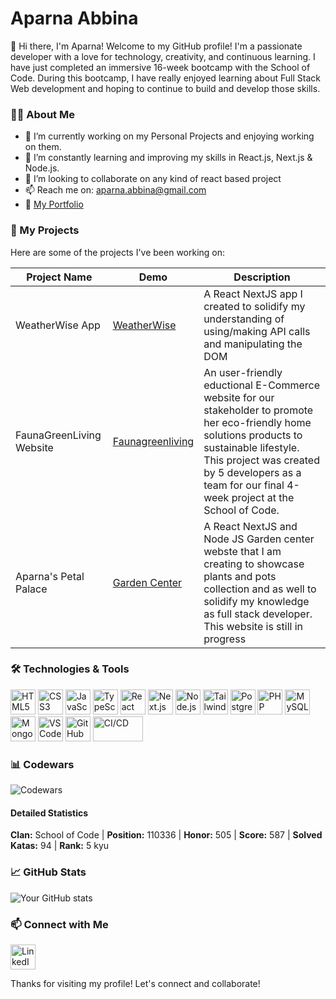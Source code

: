# Aparna Abbina
👋 Hi there, I'm Aparna! Welcome to my GitHub profile! I'm a passionate developer with a love for technology, creativity, and continuous learning. 
I have just completed an immersive 16-week bootcamp with the School of Code. During this bootcamp, I have really enjoyed learning about Full Stack Web development and hoping to continue to build and develop those skills.

### 🧑‍💻 About Me
- 🔭 I’m currently working on my Personal Projects and enjoying working on them.
- 🌱 I’m constantly learning and improving my skills in React.js, Next.js & Node.js.
- 👯 I’m looking to collaborate on any kind of react based project
- 📫 Reach me on: aparna.abbina@gmail.com
- 💼 [My Portfolio](https://aparnaabbina.netlify.app/)

### 🌟 My Projects

Here are some of the projects I've been working on:

| Project Name     |        Demo                          | Description                 |
|------------------|--------------------------------------|-----------------------------|
| WeatherWise App  |          [WeatherWise](https://weather-wise-aparnaabbinas-projects.vercel.app/)              | A React NextJS app I created to solidify my understanding of using/making API calls and manipulating the DOM              |
| FaunaGreenLiving Website| [Faunagreenliving](https://www.faunagreenliving.com/) | An user-friendly eductional E-Commerce website for our stakeholder to promote her eco-friendly home solutions products to sustainable lifestyle. This project was created by 5 developers as a team for our final 4-week project at the School of Code.             |
| Aparna's Petal Palace |    [Garden Center](link)               | A React NextJS and Node JS Garden center webste that I am creating to showcase plants and pots collection and as well to solidify my knowledge as full stack developer. This website is still in progress              |


### 🛠️ Technologies & Tools

<p align="left">
  <img src="https://cdn.jsdelivr.net/gh/devicons/devicon/icons/html5/html5-original.svg" alt="HTML5" width="40" height="40"/>
  <img src="https://cdn.jsdelivr.net/gh/devicons/devicon/icons/css3/css3-original.svg" alt="CSS3" width="40" height="40"/>
  <img src="https://cdn.jsdelivr.net/gh/devicons/devicon/icons/javascript/javascript-original.svg" alt="JavaScript" width="40" height="40"/>
  <img src="https://cdn.jsdelivr.net/gh/devicons/devicon/icons/typescript/typescript-original.svg" alt="TypeScript" width="40" height="40"/>
  <img src="https://cdn.jsdelivr.net/gh/devicons/devicon/icons/react/react-original.svg" alt="React" width="40" height="40"/>
  <img src="https://cdn.jsdelivr.net/gh/devicons/devicon/icons/nextjs/nextjs-original.svg" alt="Next.js" width="40" height="40"/>
  <img src="https://cdn.jsdelivr.net/gh/devicons/devicon/icons/nodejs/nodejs-original.svg" alt="Node.js" width="40" height="40"/>
  <img src="https://cdn.jsdelivr.net/gh/devicons/devicon/icons/tailwindcss/tailwindcss-original.svg" alt="Tailwind CSS" width="40" height="40"/>
  <img src="https://cdn.jsdelivr.net/gh/devicons/devicon/icons/postgresql/postgresql-original.svg" alt="PostgreSQL" width="40" height="40"/>
  <img src="https://cdn.jsdelivr.net/gh/devicons/devicon/icons/php/php-original.svg" alt="PHP" width="40" height="40"/>
  <img src="https://cdn.jsdelivr.net/gh/devicons/devicon/icons/mysql/mysql-original.svg" alt="MySQL" width="40" height="40"/>
  <img src="https://cdn.jsdelivr.net/gh/devicons/devicon/icons/mongodb/mongodb-original.svg" alt="MongoDB" width="40" height="40"/>
  <img src="https://cdn.jsdelivr.net/gh/devicons/devicon/icons/vscode/vscode-original.svg" alt="VS Code" width="40" height="40"/>
  <img src="https://cdn.jsdelivr.net/gh/devicons/devicon/icons/github/github-original.svg" alt="GitHub" width="40" height="40"/>
  <img src="https://img.shields.io/badge/CI%2FCD-0078D4?style=flat-square&logo=azure-pipelines&logoColor=white" alt="CI/CD" width="80" height="40"/>
</p>

### 📊 Codewars 

![Codewars](https://www.codewars.com/users/AparnaAbbina/badges/large)

#### Detailed Statistics
**Clan:** School of Code | **Position:** 110336 | **Honor:** 505 | **Score:** 587 | **Solved Katas:** 94 | **Rank:** 5 kyu


### 📈 GitHub Stats
![Your GitHub stats](https://github-readme-stats.vercel.app/api?username=AparnaAbbina&show_icons=true&theme=radical)



### 📫 Connect with Me

<p align="left">
  <a href="https://www.linkedin.com/in/aparna-abbina/" target="_blank">
    <img src="https://cdn.jsdelivr.net/gh/devicons/devicon/icons/linkedin/linkedin-original.svg" alt="LinkedIn" width="40" height="40"/>
  </a>
</p>


Thanks for visiting my profile! Let's connect and collaborate!

<!---
AparnaAbbina/AparnaAbbina is a ✨ special ✨ repository because its `README.md` (this file) appears on your GitHub profile.
You can click the Preview link to take a look at your changes.
--->
